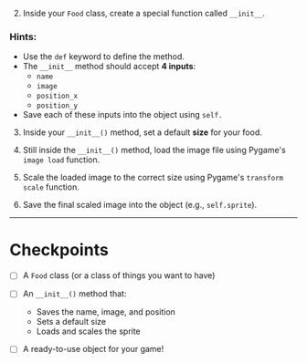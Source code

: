 2. Inside your `Food` class, create a special function called `__init__`.
  ### Hints:
  - Use the `def` keyword to define the method.
  - The `__init__` method should accept **4 inputs**:
    - `name`
    - `image`
    - `position_x`
    - `position_y`
  - Save each of these inputs into the object using `self.`

3. Inside your `__init__()` method, set a default **size** for your food.

4. Still inside the `__init__()` method, load the image file using Pygame's `image load` function.
5. Scale the loaded image to the correct size using Pygame's `transform scale` function.
6. Save the final scaled image into the object (e.g., `self.sprite`).

---
# Checkpoints

- [ ] A `Food` class (or a class of things you want to have)

- [ ] An `__init__()` method that:
    - Saves the name, image, and position
    - Sets a default size
    - Loads and scales the sprite

- [ ] A ready-to-use object for your game!